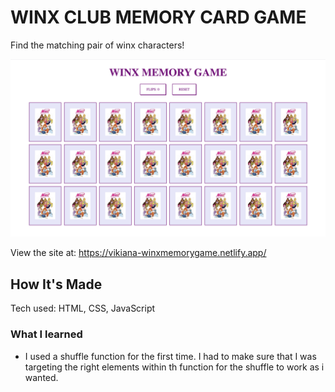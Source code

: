 # WINX CLUB MEMORY CARD GAME

Find the matching pair of winx characters!

![site screenshot](/screenshot.png) 

View the site at: https://vikiana-winxmemorygame.netlify.app/

## How It's Made

Tech used: HTML, CSS, JavaScript

### What I learned

- I used a shuffle function for the first time. I had to make sure that I was targeting the right elements within th function for the shuffle to work as i wanted.
